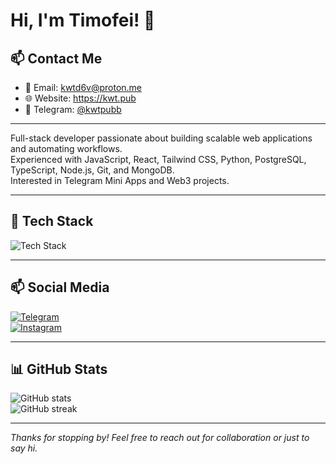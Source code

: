 # Hi, I'm Timofei! 👋

## 📫 Contact Me

- 📧 Email: kwtd6v@proton.me
- 🌐 Website: https://kwt.pub
- 💬 Telegram: [@kwtpubb](https://t.me/kwtpubb)

---

Full-stack developer passionate about building scalable web applications and automating workflows.  
Experienced with JavaScript, React, Tailwind CSS, Python, PostgreSQL, TypeScript, Node.js, Git, and MongoDB.  
Interested in Telegram Mini Apps and Web3 projects.

---

## 🚀 Tech Stack

<img src="https://skillicons.dev/icons?i=js,react,tailwind,python,postgres,ts,nodejs,git,mongodb" alt="Tech Stack" />

---

## 📫 Social Media

[![Telegram](https://img.shields.io/badge/Telegram-0077B5?style=for-the-badge&logo=telegram&logoColor=white)](https://t.me/kwtpubb)  
[![Instagram](https://img.shields.io/badge/Instagram-E4405F?style=for-the-badge&logo=instagram&logoColor=white)](https://instagram.com/kwtpub)

---

## 📊 GitHub Stats

![GitHub stats](https://github-readme-stats.vercel.app/api?username=kwtpub&show_icons=true&theme=radical)  
![GitHub streak](https://github-readme-streak-stats.herokuapp.com/?user=kwtpub&theme=radical)

---


*Thanks for stopping by! Feel free to reach out for collaboration or just to say hi.*
